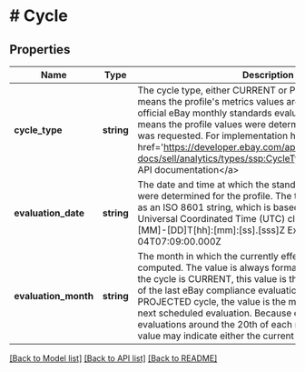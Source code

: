 # # Cycle

## Properties

Name | Type | Description | Notes
------------ | ------------- | ------------- | -------------
**cycle_type** | **string** | The cycle type, either CURRENT or PROJECTED. CURRENT means the profile&#39;s metrics values are from the most recent official eBay monthly standards evaluation. PROJECTED means the profile values were determined when the profile was requested. For implementation help, refer to &lt;a href&#x3D;&#39;https://developer.ebay.com/api-docs/sell/analytics/types/ssp:CycleTypeEnum&#39;&gt;eBay API documentation&lt;/a&gt; | [optional]
**evaluation_date** | **string** | The date and time at which the standard compliance values were determined for the profile. The time stamp is formatted as an ISO 8601 string, which is based on the 24-hour Universal Coordinated Time (UTC) clock. Format: [YYYY]-[MM]-[DD]T[hh]:[mm]:[ss].[sss]Z Example: 2018-08-04T07:09:00.000Z | [optional]
**evaluation_month** | **string** | The month in which the currently effective seller level was computed. The value is always formatted as YYYY-MM. If the cycle is CURRENT, this value is the month and year the of the last eBay compliance evaluation. If this is for a PROJECTED cycle, the value is the month and year of the next scheduled evaluation. Because eBay does official evaluations around the 20th of each month, a PROJECTED value may indicate either the current or the next month. | [optional]

[[Back to Model list]](../../README.md#models) [[Back to API list]](../../README.md#endpoints) [[Back to README]](../../README.md)
